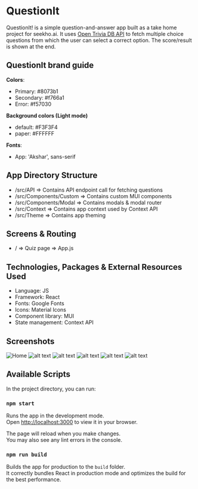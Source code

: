 # QuestionIt

QuestionIt! is a simple question-and-answer app built as a take home project for seekho.ai. It uses [Open Trivia DB API](https://opentdb.com/) to fetch multiple choice questions from which the user can select a correct option. The score/result is shown at the end.

## QuestionIt brand guide

**Colors**:
- Primary: #8073b1
- Secondary: #f766a1
- Error: #f57030

**Background colors (Light mode)**
- default: #F3F3F4
- paper: #FFFFFF

**Fonts**:
- App: 'Akshar', sans-serif

## App Directory Structure
- /src/API => Contains API endpoint call for fetching questions
- /src/Components/Custom => Contains custom MUI components
- /src/Components/Modal => Contains modals & modal router
- /src/Context => Contains app context used by Context API
- /src/Theme => Contains app theming 

 ## Screens & Routing
- / => Quiz page => App.js

## Technologies, Packages & External Resources Used

- Language: JS
- Framework: React
- Fonts: Google Fonts
- Icons: Material Icons
- Component library: MUI
- State management: Context API

## Screenshots
![Home](https://i.ibb.co/s2gsVWc/home.png)
![alt text](https://i.ibb.co/F8JPJSD/menu.png)
![alt text](https://i.ibb.co/WKWRS39/selected.png)
![alt text](https://i.ibb.co/wNx4Q6j/result.png)
![alt text](https://i.ibb.co/bgpGcyr/about.png)
![alt text](https://i.ibb.co/JtzMP31/dark.png)

## Available Scripts

In the project directory, you can run:

### `npm start`

Runs the app in the development mode.\
Open [http://localhost:3000](http://localhost:3000) to view it in your browser.

The page will reload when you make changes.\
You may also see any lint errors in the console.

### `npm run build`

Builds the app for production to the `build` folder.\
It correctly bundles React in production mode and optimizes the build for the best performance.